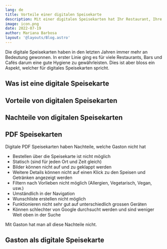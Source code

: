 ```yaml
---
lang: de
title: Vorteile einer digitalen Speisekarte
description: Mit einer digitalen Speisekarten hat Ihr Restaurant, Ihre Bar oder Café gleich mehrere Vorteile. Auch für die Gäste hat eine digitale Speisekarte mehrere Vorteile. Und mit Gaston haben sie die zur Zeit mächtigste Lösung im Bereich der digitalen Speisekarten.
image: icon.png
date: 2022-07-19
author: Mariana Barbosa
layout: '@layouts/Blog.astro'
---
```


Die digitale Speisekarten haben in den letzten Jahren immer mehr an Bedeutung gewonnen. In erster Linie ging es für viele Restaurants, Bars und Cafés darum eine gute Hygiene zu gewährleisten. Dies ist aber bloss ein Aspekt, welcher für digitales Speisekarten spricht.

## Was ist eine digitale Speisekarte

## Vorteile von digitalen Speisekarten

## Nachteile von digitalen Speisekarten

## PDF Speisekarten

Digitale PDF Speisekarten haben Nachteile, welche Gaston nicht hat

- Bestellen über die Speisekarte ist nicht möglich
- Statisch (sind für jeden Ort und Zeit gleich)
- Bilder können nicht auf und zu geklappt werden
- Weitere Details können nicht auf einen Klick zu den Speisen und Getränken angezeigt werden
- Filtern nach Vorlieben nicht möglich (Allergien, Vegetarisch, Vegan, usw.)
- Umständlich in der Navigation
- Wunschliste erstellen nicht möglich
- Funktionieren nicht sehr gut auf unterschiedlich grossen Geräten
- Können schlechter von Google durchsucht werden und sind weniger Weit oben in der Suche

Mit Gaston hat man all diese Nachteile nicht.

## Gaston als digitale Speisekarte
